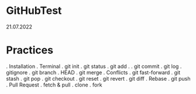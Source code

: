 # GitHubTest
21.07.2022
# Practices
. Installation
. Terminal
. git init
. git status
. git add .
. git commit
. git log
. gitignore
. git branch
. HEAD
. git merge
. Conflicts
. git fast-forward
. git stash
. git pop
. git checkout
. git reset
. git revert
. git diff
. Rebase
. git push
. Pull Request
. fetch & pull
. clone
. fork
